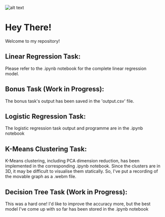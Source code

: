 ![alt text](https://cdn11.bigcommerce.com/s-nq6l4syi/images/stencil/1280x1280/products/119904/2017973/70712-1024__84690.1721794959.jpg?c=2?imbypass=on)

# Hey There!
Welcome to my repository!
## Linear Regression Task:
Please refer to the .ipynb notebook for the complete linear regression model.
## Bonus Task (Work in Progress):
The bonus task's output has been saved in the 'output.csv' file.
## Logistic Regression Task:
The logistic regression task output and programme are in the .ipynb notebook
## K-Means Clustering Task:
K-Means clustering, including PCA dimension reduction, has been implemented in the corresponding .ipynb notebook. Since the clusters are in 3D, it may be difficult to visualise them statically. So, I've put a recording of the movable graph as a .webm file.
## Decision Tree Task (Work in Progress):
This was a hard one! I'd like to improve the accuracy more, but the best model I've come up with so far has been stored in the .ipynb notebook
